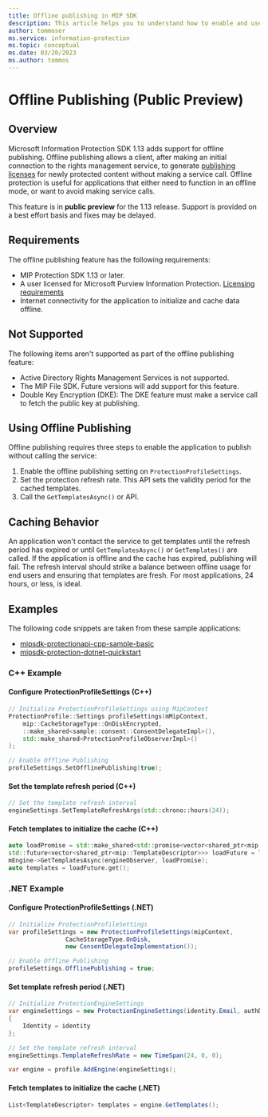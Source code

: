 ```yaml
---
title: Offline publishing in MIP SDK
description: This article helps you to understand how to enable and use offline publishing in MIP SDK.
author: tommoser
ms.service: information-protection
ms.topic: conceptual
ms.date: 03/20/2023
ms.author: tommos
---
```


# Offline Publishing (Public Preview)

## Overview

Microsoft Information Protection SDK 1.13 adds support for offline publishing. Offline publishing allows a client, after making an initial connection to the rights management service, to generate [publishing licenses](/openspecs/windows_protocols/ms-rmsod/0af175ee-d54d-4d70-b169-b0ade1ab9bf4#gt_3b0362d9-f209-48d2-afd0-0c0f6531a7d1) for newly protected content without making a service call. Offline protection is useful for applications that either need to function in an offline mode, or want to avoid making service calls.

This feature is in **public preview** for the 1.13 release. Support is provided on a best effort basis and fixes may be delayed.

## Requirements

The offline publishing feature has the following requirements:

- MIP Protection SDK 1.13 or later.
- A user licensed for Microsoft Purview Information Protection. [Licensing requirements](/microsoft-365/compliance/information-protection#licensing-requirements)
- Internet connectivity for the application to initialize and cache data offline.
  
## Not Supported

The following items aren't supported as part of the offline publishing feature:

- Active Directory Rights Management Services is not supported.
- The MIP File SDK. Future versions will add support for this feature.
- Double Key Encryption (DKE): The DKE feature must make a service call to fetch the public key at publishing. 

## Using Offline Publishing

Offline publishing requires three steps to enable the application to publish without calling the service:

1. Enable the offline publishing setting on `ProtectionProfileSettings`.
2. Set the protection refresh rate. This API sets the validity period for the cached templates.
3. Call the `GetTemplatesAsync()` or  API.

## Caching Behavior

An application won't contact the service to get templates until the refresh period has expired or until `GetTemplatesAsync()` or `GetTemplates()` are called. If the application is offline and the cache has expired, publishing will fail. The refresh interval should strike a balance between offline usage for end users and ensuring that templates are fresh. For most applications, 24 hours, or less, is ideal.

## Examples

The following code snippets are taken from these sample applications:

- [
mipsdk-protectionapi-cpp-sample-basic](https://github.com/Azure-Samples/mipsdk-protectionapi-cpp-sample-basic)
- [mipsdk-protection-dotnet-quickstart](https://github.com/Azure-Samples/MipSDK-Protection-Dotnet-Quickstart)

### C++ Example

#### Configure ProtectionProfileSettings (C++)

```cpp
// Initialize ProtectionProfileSettings using MipContext
ProtectionProfile::Settings profileSettings(mMipContext,
    mip::CacheStorageType::OnDiskEncrypted,
    ::make_shared<sample::consent::ConsentDelegateImpl>(),
    std::make_shared<ProtectionProfileObserverImpl>()
);

// Enable Offline Publishing
profileSettings.SetOfflinePublishing(true);
```

#### Set the template refresh period (C++)

```cpp
// Set the template refresh interval
engineSettings.SetTemplateRefreshArgs(std::chrono::hours(24));
```

#### Fetch templates to initialize the cache (C++)

```cpp
auto loadPromise = std::make_shared<std::promise<vector<shared_ptr<mip::TemplateDescriptor>>>>();
std::future<vector<shared_ptr<mip::TemplateDescriptor>>> loadFuture = loadPromise->get_future();
mEngine->GetTemplatesAsync(engineObserver, loadPromise);
auto templates = loadFuture.get();
```

### .NET Example

#### Configure ProtectionProfileSettings (.NET)

```csharp
// Initialize ProtectionProfileSettings
var profileSettings = new ProtectionProfileSettings(mipContext, 
                CacheStorageType.OnDisk, 
                new ConsentDelegateImplementation());

// Enable Offline Publishing
profileSettings.OfflinePublishing = true;
```

#### Set template refresh period (.NET)

```csharp
// Initialize ProtectionEngineSettings
var engineSettings = new ProtectionEngineSettings(identity.Email, authDelegate, "", "")
{
    Identity = identity
};

// Set the template refresh interval
engineSettings.TemplateRefreshRate = new TimeSpan(24, 0, 0);

var engine = profile.AddEngine(engineSettings);
```

#### Fetch templates to initialize the cache (.NET)

```csharp
List<TemplateDescriptor> templates = engine.GetTemplates();
```
